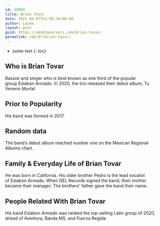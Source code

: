 ```yaml
---
id: 18803
title: Brian Tovar
date: 2021-04-07T21:50:36+00:00
author: Laima
layout: post
guid: https://ukdataservers.com/brian-tovar/
permalink: /04/07/brian-tovar/
---
```


* some text
{: toc}


## Who is Brian Tovar
                  
                  
                  
Bassist and singer who is best known as one third of the popular group Eslabon Armado. In 2020, the trio released their debut album, Tu Veneno Mortal. 
                  
              
            
              
            
                
                
                
## Prior to Popularity
                  
                  
                  
His band was formed in 2017. 
                  
              
            
              
            
                
                
                
## Random data
                  
                  
                  
The band&#8217;s debut album reached number one on the Mexican Regional Albums chart.
                  
              
            
              
            
                
                
                
## Family & Everyday Life of Brian Tovar
                  
                  
                  
He was born in California. His older brother Pedro is the lead vocalist of Eslabon Armado. When DEL Records signed the band, their mother became their manager. The brothers&#8217; father gave the band their name.
                  
              
            
              
            
                
                
                
## People Related With Brian Tovar
                  
                  
                  
His band Eslabon Armado was ranked the top-selling Latin group of 2020, ahead of Aventura, Banda MS, and Fuerza Regida.
                  
              
            
              
            
                
              
            
              
              
            
            
              
            
          
          
          